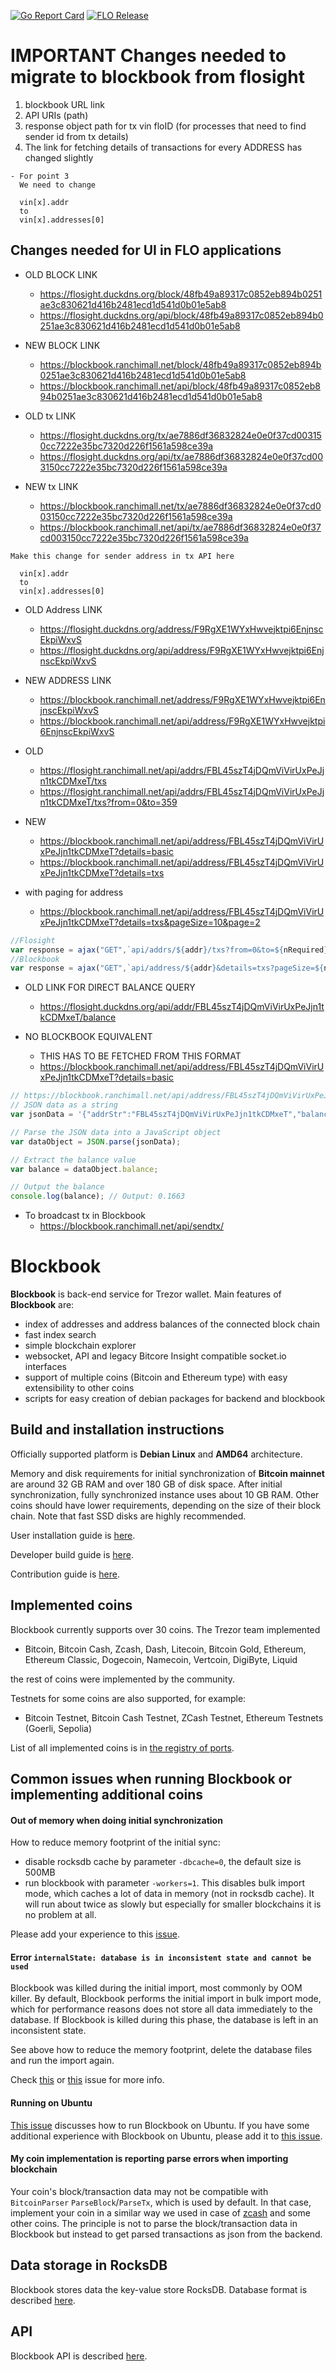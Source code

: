 [![Go Report Card](https://goreportcard.com/badge/trezor/blockbook)](https://goreportcard.com/report/trezor/blockbook)
[![FLO Release](https://github.com/ranchimall/blockbook/actions/workflows/build-release-flo-deb.yml/badge.svg?branch=flo)](https://github.com/ranchimall/blockbook/actions/workflows/build-release-flo-deb.yml)

# IMPORTANT Changes needed to migrate to blockbook from flosight
1. blockbook URL link
2. API URIs (path)
3. response object path for tx vin floID (for processes that need to find sender id from tx details)
4. The link for fetching details of transactions for every ADDRESS has changed slightly

```
- For point 3
  We need to change

  vin[x].addr 
  to
  vin[x].addresses[0]
```



## Changes needed for UI in FLO applications 

- OLD BLOCK LINK
  - https://flosight.duckdns.org/block/48fb49a89317c0852eb894b0251ae3c830621d416b2481ecd1d541d0b01e5ab8
  - https://flosight.duckdns.org/api/block/48fb49a89317c0852eb894b0251ae3c830621d416b2481ecd1d541d0b01e5ab8

- NEW BLOCK LINK
  - https://blockbook.ranchimall.net/block/48fb49a89317c0852eb894b0251ae3c830621d416b2481ecd1d541d0b01e5ab8
  - https://blockbook.ranchimall.net/api/block/48fb49a89317c0852eb894b0251ae3c830621d416b2481ecd1d541d0b01e5ab8

- OLD tx LINK
  - https://flosight.duckdns.org/tx/ae7886df36832824e0e0f37cd003150cc7222e35bc7320d226f1561a598ce39a
  - https://flosight.duckdns.org/api/tx/ae7886df36832824e0e0f37cd003150cc7222e35bc7320d226f1561a598ce39a

- NEW tx LINK
  - https://blockbook.ranchimall.net/tx/ae7886df36832824e0e0f37cd003150cc7222e35bc7320d226f1561a598ce39a
  - https://blockbook.ranchimall.net/api/tx/ae7886df36832824e0e0f37cd003150cc7222e35bc7320d226f1561a598ce39a

```
Make this change for sender address in tx API here

  vin[x].addr 
  to
  vin[x].addresses[0]
```

- OLD Address LINK
  - https://flosight.duckdns.org/address/F9RgXE1WYxHwvejktpi6EnjnscEkpiWxvS
  - https://flosight.duckdns.org/api/address/F9RgXE1WYxHwvejktpi6EnjnscEkpiWxvS

- NEW ADDRESS LINK
  - https://blockbook.ranchimall.net/address/F9RgXE1WYxHwvejktpi6EnjnscEkpiWxvS
  - https://blockbook.ranchimall.net/api/address/F9RgXE1WYxHwvejktpi6EnjnscEkpiWxvS

- OLD
  - https://flosight.ranchimall.net/api/addrs/FBL45szT4jDQmViVirUxPeJjn1tkCDMxeT/txs
  - https://flosight.ranchimall.net/api/addrs/FBL45szT4jDQmViVirUxPeJjn1tkCDMxeT/txs?from=0&to=359

- NEW
  - https://blockbook.ranchimall.net/api/address/FBL45szT4jDQmViVirUxPeJjn1tkCDMxeT?details=basic
  - https://blockbook.ranchimall.net/api/address/FBL45szT4jDQmViVirUxPeJjn1tkCDMxeT?details=txs

- with paging for address
  - https://blockbook.ranchimall.net/api/address/FBL45szT4jDQmViVirUxPeJjn1tkCDMxeT?details=txs&pageSize=10&page=2


```javascript
//Flosight
var response = ajax("GET",`api/addrs/${addr}/txs?from=0&to=${nRequired}`);
//Blockbook
var response = ajax("GET",`api/address/${addr}&details=txs?pageSize=${nRequired}&page=1`);
```



- OLD LINK FOR DIRECT BALANCE QUERY
  - https://flosight.duckdns.org/api/addr/FBL45szT4jDQmViVirUxPeJjn1tkCDMxeT/balance

- NO BLOCKBOOK EQUIVALENT
  - THIS HAS TO BE FETCHED FROM THIS FORMAT
  - https://blockbook.ranchimall.net/api/address/FBL45szT4jDQmViVirUxPeJjn1tkCDMxeT?details=basic

```javascript
// https://blockbook.ranchimall.net/api/address/FBL45szT4jDQmViVirUxPeJjn1tkCDMxeT?details=basic  
// JSON data as a string
var jsonData = '{"addrStr":"FBL45szT4jDQmViVirUxPeJjn1tkCDMxeT","balance":0.1663,"balanceSat":16630000,"totalReceived":29.4465,"totalReceivedSat":2944650000,"totalSent":29.2802,"totalSentSat":2928020000,"unconfirmedBalance":0,"unconfirmedBalanceSat":0,"unconfirmedTxApperances":0,"txApperances":407}';

// Parse the JSON data into a JavaScript object
var dataObject = JSON.parse(jsonData);

// Extract the balance value
var balance = dataObject.balance;

// Output the balance
console.log(balance); // Output: 0.1663
```

- To broadcast tx in Blockbook
  - https://blockbook.ranchimall.net/api/sendtx/<hex tx data> 

# Blockbook

**Blockbook** is back-end service for Trezor wallet. Main features of **Blockbook** are:

-   index of addresses and address balances of the connected block chain
-   fast index search
-   simple blockchain explorer
-   websocket, API and legacy Bitcore Insight compatible socket.io interfaces
-   support of multiple coins (Bitcoin and Ethereum type) with easy extensibility to other coins
-   scripts for easy creation of debian packages for backend and blockbook

## Build and installation instructions

Officially supported platform is **Debian Linux** and **AMD64** architecture.

Memory and disk requirements for initial synchronization of **Bitcoin mainnet** are around 32 GB RAM and over 180 GB of disk space. After initial synchronization, fully synchronized instance uses about 10 GB RAM.
Other coins should have lower requirements, depending on the size of their block chain. Note that fast SSD disks are highly
recommended.

User installation guide is [here](<https://wiki.trezor.io/User_manual:Running_a_local_instance_of_Trezor_Wallet_backend_(Blockbook)>).

Developer build guide is [here](/docs/build.md).

Contribution guide is [here](CONTRIBUTING.md).

## Implemented coins

Blockbook currently supports over 30 coins. The Trezor team implemented

-   Bitcoin, Bitcoin Cash, Zcash, Dash, Litecoin, Bitcoin Gold, Ethereum, Ethereum Classic, Dogecoin, Namecoin, Vertcoin, DigiByte, Liquid

the rest of coins were implemented by the community.

Testnets for some coins are also supported, for example:

-   Bitcoin Testnet, Bitcoin Cash Testnet, ZCash Testnet, Ethereum Testnets (Goerli, Sepolia)

List of all implemented coins is in [the registry of ports](/docs/ports.md).

## Common issues when running Blockbook or implementing additional coins

#### Out of memory when doing initial synchronization

How to reduce memory footprint of the initial sync:

-   disable rocksdb cache by parameter `-dbcache=0`, the default size is 500MB
-   run blockbook with parameter `-workers=1`. This disables bulk import mode, which caches a lot of data in memory (not in rocksdb cache). It will run about twice as slowly but especially for smaller blockchains it is no problem at all.

Please add your experience to this [issue](https://github.com/trezor/blockbook/issues/43).

#### Error `internalState: database is in inconsistent state and cannot be used`

Blockbook was killed during the initial import, most commonly by OOM killer.
By default, Blockbook performs the initial import in bulk import mode, which for performance reasons does not store all data immediately to the database. If Blockbook is killed during this phase, the database is left in an inconsistent state.

See above how to reduce the memory footprint, delete the database files and run the import again.

Check [this](https://github.com/trezor/blockbook/issues/89) or [this](https://github.com/trezor/blockbook/issues/147) issue for more info.

#### Running on Ubuntu

[This issue](https://github.com/trezor/blockbook/issues/45) discusses how to run Blockbook on Ubuntu. If you have some additional experience with Blockbook on Ubuntu, please add it to [this issue](https://github.com/trezor/blockbook/issues/45).

#### My coin implementation is reporting parse errors when importing blockchain

Your coin's block/transaction data may not be compatible with `BitcoinParser` `ParseBlock`/`ParseTx`, which is used by default. In that case, implement your coin in a similar way we used in case of [zcash](https://github.com/trezor/blockbook/tree/master/bchain/coins/zec) and some other coins. The principle is not to parse the block/transaction data in Blockbook but instead to get parsed transactions as json from the backend.

## Data storage in RocksDB

Blockbook stores data the key-value store RocksDB. Database format is described [here](/docs/rocksdb.md).

## API

Blockbook API is described [here](/docs/api.md).
